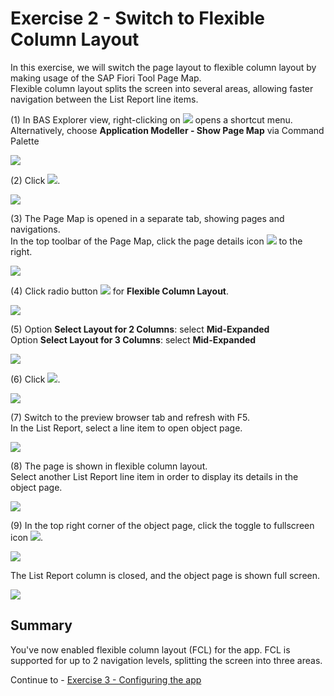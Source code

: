 # Exercise 2 - Switch to Flexible Column Layout

In this exercise, we will switch the page layout to flexible column layout by making usage of the SAP Fiori Tool Page Map.<br>
Flexible column layout splits the screen into several areas, allowing faster navigation between the List Report line items.

(1) In BAS Explorer view, right-clicking on ![](./images/image2.png)
opens a shortcut menu.<br>
Alternatively, choose **Application Modeller - Show Page Map** via Command Palette

![](./images/image1.png)

(2) Click ![](./images/image4.png).<br>

![](./images/image3.png)

(3) The Page Map is opened in a separate tab, showing pages and navigations.<br>
In the top toolbar of the Page Map, click the page details icon ![](./images/image6.png) to the right.


![](./images/image5.png)

(4) Click radio button ![](./images/image8.png) for **Flexible Column Layout**.

![](./images/image7.png)

(5) Option **Select Layout for 2 Columns**: select **Mid-Expanded**<br>
Option **Select Layout for 3 Columns**: select **Mid-Expanded**


![](./images/image9.png)

(6) Click ![](./images/image12.png).

![](./images/image11.png)

(7) Switch to the preview browser tab and refresh with F5.<br>
In the List Report, select a line item to open object page.

![](./images/image13.png)

(8) The page is shown in flexible column layout.<br> 
Select another List Report line item in order to display its details in the object page.

![](./images/image15.png)

(9) In the top right corner of the object page, click the toggle to fullscreen icon ![](./images/image18.png).

![](./images/image17.png)

The List Report column is closed, and the object page is shown full screen.

![](./images/image19.png)

## Summary

You've now enabled flexible column layout (FCL) for the app. FCL is supported for up to 2 navigation levels, splitting the screen into three areas.

Continue to - [Exercise 3 - Configuring the app ](../ex3/README.md)